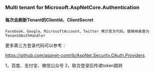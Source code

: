﻿### Multi tenant for Microsoft.AspNetCore.Authentication

#### 每次会刷新Tenant的ClientId、ClientSecret
```
Facebook、Google、MicrosoftAccount、Twitter 拷贝官方代码，替换继承类为TenantOAuthHandler
```

更多第三方登录代码可以参考：

https://github.com/aspnet-contrib/AspNet.Security.OAuth.Providers


1，百度、支付宝、微信公众号
2，联合登录后传递token跳转